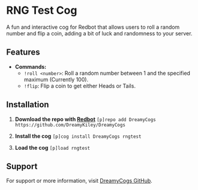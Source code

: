 # RNG Test Cog

A fun and interactive cog for Redbot that allows users to roll a random number and flip a coin, adding a bit of luck and randomness to your server.

## Features
- **Commands:**
  - `!roll <number>`: Roll a random number between 1 and the specified maximum (Currently 100).
  - `!flip`: Flip a coin to get either Heads or Tails.

## Installation

1. **Download the repo with [Redbot](https://github.com/Cog-Creators/Red-DiscordBot)**
   ```[p]repo add DreamyCogs https://github.com/DreamyKiley/DreamyCogs```

2. **Install the cog**
   ```[p]cog install DreamyCogs rngtest```

3. **Load the cog**
   ```[p]load rngtest```

## Support

For support or more information, visit [DreamyCogs GitHub](https://github.com/DreamyKiley).
